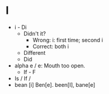 # I
* i - Di 
	- Didn't it? 
		- Wrong: i: first time; second i
		- Correct: both i
	- Different
	- Did 
* alpha e / e: Mouth too open. 
	- If - F
* Is / If / 
* bean [i]  Ben[e]. been[I], bane[e]